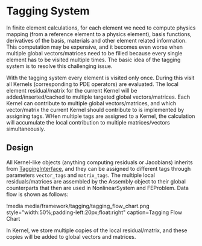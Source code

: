 # Tagging System

In finite element calculations, for each element we need to compute physics mapping (from a reference element to a physics element), basis functions, derivatives of the basis,  materials and other element related information. This computation may be expensive, and it becomes even worse when multiple global vectors/matrices need to be filled because every single element has to be visited multiple times. The basic idea of the tagging system is to resolve this challenging issue.

With the tagging system every element is visited only once.  During this visit all Kernels (corresponding to PDE operators) are evaluated. The local element residual/matrix for the current Kernel will be added/inserted/cached to multiple targeted global vectors/matrices. Each Kernel can contribute to multiple global vectors/matrices, and which vector/matrix the current Kernel should contribute to is implemented by assigning tags. WHen multiple tags are assigned to a Kernel, the calculation will accumulate the local contribution to multiple matrices/vectors simultaneously.

## Design

All Kernel-like objects (anything computing residuals or Jacobians) inherits from [TaggingInterface](/TaggingInterface.md),  and they can be assigned to different tags through parameters `vector_tags` and `matrix_tags`. The multiple local residuals/matrices are assembled by the Assembly object to their global counterparts that then are used in NonlinearSystem and FEProblem. Data flow is shown as follows:

!media media/framework/tagging/tagging_flow_chart.png style="width:50%;padding-left:20px;float:right" caption=Tagging Flow Chart

In Kernel, we store multiple copies of the local residual/matrix, and these copies will be added to global vectors and matrices.
